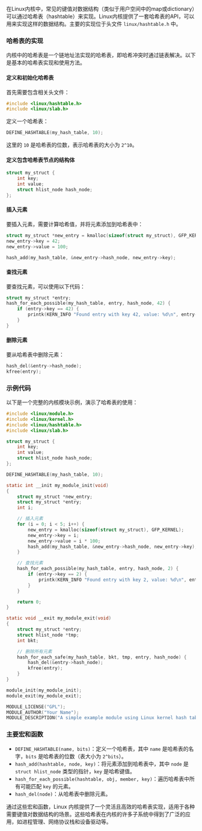 在Linux内核中，常见的键值对数据结构（类似于用户空间中的map或dictionary）可以通过哈希表（hashtable）来实现。Linux内核提供了一套哈希表的API，可以用来实现这样的数据结构。主要的实现位于头文件 `linux/hashtable.h` 中。

### 哈希表的实现

内核中的哈希表是一个链地址法实现的哈希表，即哈希冲突时通过链表解决。以下是基本的哈希表实现和使用方法。

#### 定义和初始化哈希表

首先需要包含相关头文件：

```c
#include <linux/hashtable.h>
#include <linux/slab.h>
```

定义一个哈希表：

```c
DEFINE_HASHTABLE(my_hash_table, 10);
```

这里的 `10` 是哈希表的位数，表示哈希表的大小为 `2^10`。

#### 定义包含哈希表节点的结构体

```c
struct my_struct {
    int key;
    int value;
    struct hlist_node hash_node;
};
```

#### 插入元素

要插入元素，需要计算哈希值，并将元素添加到哈希表中：

```c
struct my_struct *new_entry = kmalloc(sizeof(struct my_struct), GFP_KERNEL);
new_entry->key = 42;
new_entry->value = 100;

hash_add(my_hash_table, &new_entry->hash_node, new_entry->key);
```

#### 查找元素

要查找元素，可以使用以下代码：

```c
struct my_struct *entry;
hash_for_each_possible(my_hash_table, entry, hash_node, 42) {
    if (entry->key == 42) {
        printk(KERN_INFO "Found entry with key 42, value: %d\n", entry->value);
    }
}
```

#### 删除元素

要从哈希表中删除元素：

```c
hash_del(&entry->hash_node);
kfree(entry);
```

### 示例代码

以下是一个完整的内核模块示例，演示了哈希表的使用：

```c
#include <linux/module.h>
#include <linux/kernel.h>
#include <linux/hashtable.h>
#include <linux/slab.h>

struct my_struct {
    int key;
    int value;
    struct hlist_node hash_node;
};

DEFINE_HASHTABLE(my_hash_table, 10);

static int __init my_module_init(void)
{
    struct my_struct *new_entry;
    struct my_struct *entry;
    int i;

    // 插入元素
    for (i = 0; i < 5; i++) {
        new_entry = kmalloc(sizeof(struct my_struct), GFP_KERNEL);
        new_entry->key = i;
        new_entry->value = i * 100;
        hash_add(my_hash_table, &new_entry->hash_node, new_entry->key);
    }

    // 查找元素
    hash_for_each_possible(my_hash_table, entry, hash_node, 2) {
        if (entry->key == 2) {
            printk(KERN_INFO "Found entry with key 2, value: %d\n", entry->value);
        }
    }

    return 0;
}

static void __exit my_module_exit(void)
{
    struct my_struct *entry;
    struct hlist_node *tmp;
    int bkt;

    // 删除所有元素
    hash_for_each_safe(my_hash_table, bkt, tmp, entry, hash_node) {
        hash_del(&entry->hash_node);
        kfree(entry);
    }
}

module_init(my_module_init);
module_exit(my_module_exit);

MODULE_LICENSE("GPL");
MODULE_AUTHOR("Your Name");
MODULE_DESCRIPTION("A simple example module using Linux kernel hash tables");
```

### 主要宏和函数

- `DEFINE_HASHTABLE(name, bits)`：定义一个哈希表，其中 `name` 是哈希表的名字，`bits` 是哈希表的位数（表大小为 `2^bits`）。
- `hash_add(hashtable, node, key)`：将元素添加到哈希表中，其中 `node` 是 `struct hlist_node` 类型的指针，`key` 是哈希键值。
- `hash_for_each_possible(hashtable, obj, member, key)`：遍历哈希表中所有可能匹配 `key` 的元素。
- `hash_del(node)`：从哈希表中删除元素。

通过这些宏和函数，Linux 内核提供了一个灵活且高效的哈希表实现，适用于各种需要键值对数据结构的场景。这些哈希表在内核的许多子系统中得到了广泛的应用，如进程管理、网络协议栈和设备驱动等。